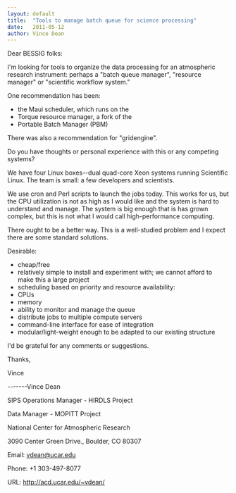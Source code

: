 ```yaml
---
layout: default
title:  "Tools to manage batch queue for science processing"
date:   2011-05-12
author: Vince Dean
--- 
```

Dear BESSIG folks:

I'm looking for tools to organize the data processing for an atmospheric research instrument: perhaps a "batch queue manager", "resource manager" or "scientific workflow system."

One recommendation has been:

* the Maui scheduler, which runs on the
* Torque resource manager, a fork of the
* Portable Batch Manager (PBM)

There was also a recommendation for "gridengine".

Do you have thoughts or personal experience with this or any competing systems?

We have four Linux boxes--dual quad-core Xeon systems running Scientific Linux. The team is small: a few developers and scientists.

We use cron and Perl scripts to launch the jobs today. This works for us, but the CPU utilization is not as high as I would like and the system is hard to understand and manage. The system is big enough that is has grown complex, but this is not what I would call high-performance computing.

There ought to be a better way. This is a well-studied problem and I expect there are some standard solutions.

Desirable:

* cheap/free
* relatively simple to install and experiment with; we cannot afford to make this a large project
* scheduling based on priority and resource availability:
* CPUs
* memory
* ability to monitor and manage the queue
* distribute jobs to multiple compute servers
* command-line interface for ease of integration
* modular/light-weight enough to be adapted to our existing structure

I'd be grateful for any comments or suggestions.

Thanks,

Vince

-------Vince Dean

SIPS Operations Manager - HIRDLS Project

Data Manager - MOPITT Project

National Center for Atmospheric Research

3090 Center Green Drive., Boulder, CO 80307

Email: vdean@ucar.edu

Phone: +1 303-497-8077

URL: http://acd.ucar.edu/~vdean/